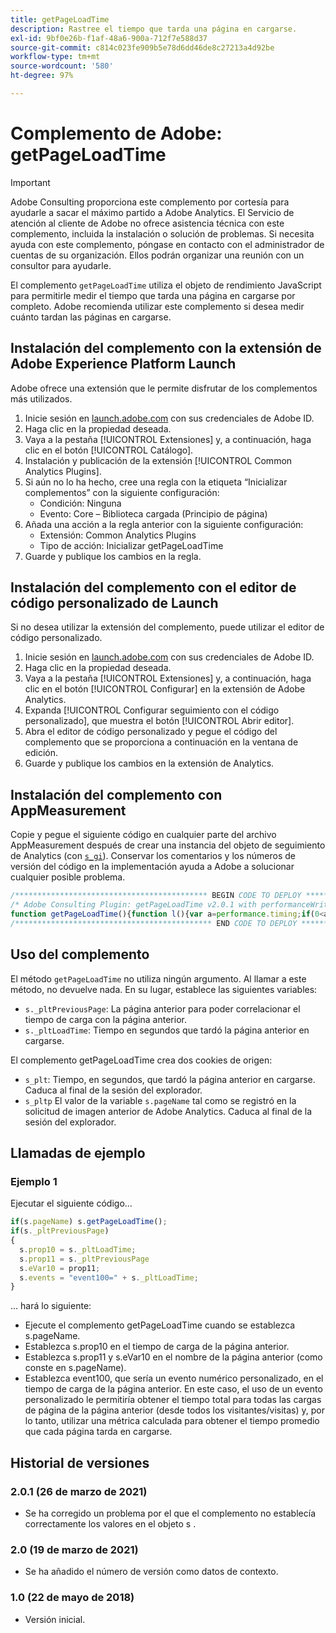 ```yaml
---
title: getPageLoadTime
description: Rastree el tiempo que tarda una página en cargarse.
exl-id: 9bf0e26b-f1af-48a6-900a-712f7e588d37
source-git-commit: c814c023fe909b5e78d6dd46de8c27213a4d92be
workflow-type: tm+mt
source-wordcount: '580'
ht-degree: 97%

---
```


# Complemento de Adobe: getPageLoadTime

>[!IMPORTANT]
>
>Adobe Consulting proporciona este complemento por cortesía para ayudarle a sacar el máximo partido a Adobe Analytics. El Servicio de atención al cliente de Adobe no ofrece asistencia técnica con este complemento, incluida la instalación o solución de problemas. Si necesita ayuda con este complemento, póngase en contacto con el administrador de cuentas de su organización. Ellos podrán organizar una reunión con un consultor para ayudarle.

El complemento `getPageLoadTime` utiliza el objeto de rendimiento JavaScript para permitirle medir el tiempo que tarda una página en cargarse por completo. Adobe recomienda utilizar este complemento si desea medir cuánto tardan las páginas en cargarse.

## Instalación del complemento con la extensión de Adobe Experience Platform Launch

Adobe ofrece una extensión que le permite disfrutar de los complementos más utilizados.

1. Inicie sesión en [launch.adobe.com](https://launch.adobe.com) con sus credenciales de Adobe ID.
1. Haga clic en la propiedad deseada.
1. Vaya a la pestaña [!UICONTROL Extensiones] y, a continuación, haga clic en el botón [!UICONTROL Catálogo].
1. Instalación y publicación de la extensión [!UICONTROL Common Analytics Plugins].
1. Si aún no lo ha hecho, cree una regla con la etiqueta “Inicializar complementos” con la siguiente configuración:
   * Condición: Ninguna
   * Evento: Core – Biblioteca cargada (Principio de página)
1. Añada una acción a la regla anterior con la siguiente configuración:
   * Extensión: Common Analytics Plugins
   * Tipo de acción: Inicializar getPageLoadTime
1. Guarde y publique los cambios en la regla.

## Instalación del complemento con el editor de código personalizado de Launch

Si no desea utilizar la extensión del complemento, puede utilizar el editor de código personalizado.

1. Inicie sesión en [launch.adobe.com](https://launch.adobe.com) con sus credenciales de Adobe ID.
1. Haga clic en la propiedad deseada.
1. Vaya a la pestaña [!UICONTROL Extensiones] y, a continuación, haga clic en el botón [!UICONTROL Configurar] en la extensión de Adobe Analytics.
1. Expanda [!UICONTROL Configurar seguimiento con el código personalizado], que muestra el botón [!UICONTROL Abrir editor].
1. Abra el editor de código personalizado y pegue el código del complemento que se proporciona a continuación en la ventana de edición.
1. Guarde y publique los cambios en la extensión de Analytics.

## Instalación del complemento con AppMeasurement

Copie y pegue el siguiente código en cualquier parte del archivo AppMeasurement después de crear una instancia del objeto de seguimiento de Analytics (con [`s_gi`](../functions/s-gi.md)). Conservar los comentarios y los números de versión del código en la implementación ayuda a Adobe a solucionar cualquier posible problema.

```js
/******************************************* BEGIN CODE TO DEPLOY *******************************************/
/* Adobe Consulting Plugin: getPageLoadTime v2.0.1 with performanceWriteFull, performanceWritePart, performanceCheck, and performanceRead helper functions (Requires AppMeasurement and the p_fo plugin) */
function getPageLoadTime(){function l(){var a=performance.timing;if(0<a.loadEventEnd&&(clearInterval(window.pi),""===window.cookieRead("s_plt"))){var b=window,d=b.cookieWrite;var c=a.loadEventEnd;var f=a.navigationStart;c=0<=c&&0<=f?6E4>c-f&&0<=c-f?parseFloat((c-f)/1E3).toFixed(2):60:void 0;d.call(b,"s_plt",c);window.cookieWrite("s_pltp",window.pageName)}window.ptc=a.loadEventEnd}if(arguments&&"-v"===arguments[0])return{plugin:"getPageLoadTime",version:"2.0.1"};var e=function(){if("undefined"!==typeof window.s_c_il)for(var a=0,b;a<window.s_c_il.length;a++)if(b=window.s_c_il[a],b._c&&"s_c"===b._c)return b}();"undefined"!==typeof e&&(e.contextData.getPageLoadTime="2.0.1");window.pageName="undefined"!==typeof e&&e.pageName||"";window.cookieWrite=window.cookieWrite||function(a,b,d){if("string"===typeof a){var c=window.location.hostname,f=window.location.hostname.split(".").length-1;if(c&&!/^[0-9.]+$/.test(c)){f=2<f?f:2;var h=c.lastIndexOf(".");if(0<=h){for(;0<=h&&1<f;)h=c.lastIndexOf(".",h-1),f--;h=0<h?c.substring(h):c}}g=h;b="undefined"!==typeof b?""+b:"";if(d||""===b)if(""===b&&(d=-60),"number"===typeof d){var k=new Date;k.setTime(k.getTime()+6E4*d)}else k=d;return a&&(document.cookie=encodeURIComponent(a)+"="+encodeURIComponent(b)+"; path=/;"+(d?" expires="+k.toUTCString()+";":"")+(g?" domain="+g+";":""),"undefined"!==typeof cookieRead)?cookieRead(a)===b:!1}};window.cookieRead=window.cookieRead||function(a){if("string"===typeof a)a=encodeURIComponent(a);else return"";var b=" "+document.cookie,d=b.indexOf(" "+a+"="),c=0>d?d:b.indexOf(";",d);return(a=0>d?"":decodeURIComponent(b.substring(d+2+a.length,0>c?b.length:c)))?a:""};window.p_fo=window.p_fo||function(a){window.__fo||(window.__fo={});if(window.__fo[a])return!1;window.__fo[a]={};return!0};"undefined"!==typeof performance&&p_fo("performance")&&((e=performance,e.clearResourceTimings(),""!==window.cookieRead("s_plt")&&(0<e.timing.loadEventEnd&&clearInterval(window.pi),this._pltLoadTime=window.cookieRead("s_plt"),this._pltPreviousPage=window.cookieRead("s_pltp"),window.cookieWrite("s_plt",""),window.cookieWrite("s_pltp","")),0===e.timing.loadEventEnd)?window.pi=setInterval(function(){l()},250):0<e.timing.loadEventEnd&&(window.ptc?window.ptc===e.timing.loadEventEnd&&1===e.getEntries().length&&(window.pwp=setInterval(function(){var a=performance;0<a.getEntries().length&&(window.ppfe===a.getEntries().length?clearInterval(window.pwp):window.ppfe=a.getEntries().length);""===window.cookieRead("s_plt")&&(window.cookieWrite("s_plt",((a.getEntries()[a.getEntries().length-1].responseEnd-a.getEntries()[0].startTime)/1E3).toFixed(2)),window.cookieWrite("s_pltp",window.pageName))},500)):l()))};
/******************************************** END CODE TO DEPLOY ********************************************/
```

## Uso del complemento

El método `getPageLoadTime` no utiliza ningún argumento. Al llamar a este método, no devuelve nada. En su lugar, establece las siguientes variables:

* `s._pltPreviousPage`: La página anterior para poder correlacionar el tiempo de carga con la página anterior.
* `s._pltLoadTime`: Tiempo en segundos que tardó la página anterior en cargarse.

El complemento getPageLoadTime crea dos cookies de origen:

* `s_plt`: Tiempo, en segundos, que tardó la página anterior en cargarse. Caduca al final de la sesión del explorador.
* `s_pltp` El valor de la variable `s.pageName` tal como se registró en la solicitud de imagen anterior de Adobe Analytics. Caduca al final de la sesión del explorador.

## Llamadas de ejemplo

### Ejemplo 1

Ejecutar el siguiente código...

```js
if(s.pageName) s.getPageLoadTime();
if(s._pltPreviousPage)
{
  s.prop10 = s._pltLoadTime;
  s.prop11 = s._pltPreviousPage
  s.eVar10 = prop11;
  s.events = "event100=" + s._pltLoadTime;
}
```

... hará lo siguiente:

* Ejecute el complemento getPageLoadTime cuando se establezca s.pageName.
* Establezca s.prop10 en el tiempo de carga de la página anterior.
* Establezca s.prop11 y s.eVar10 en el nombre de la página anterior (como conste en s.pageName).
* Establezca event100, que sería un evento numérico personalizado, en el tiempo de carga de la página anterior.   En este caso, el uso de un evento personalizado le permitiría obtener el tiempo total para todas las cargas de página de la página anterior (desde todos los visitantes/visitas) y, por lo tanto, utilizar una métrica calculada para obtener el tiempo promedio que cada página tarda en cargarse.

## Historial de versiones

### 2.0.1 (26 de marzo de 2021)

* Se ha corregido un problema por el que el complemento no establecía correctamente los valores en el objeto s .

### 2.0 (19 de marzo de 2021)

* Se ha añadido el número de versión como datos de contexto.

### 1.0 (22 de mayo de 2018)

* Versión inicial.
